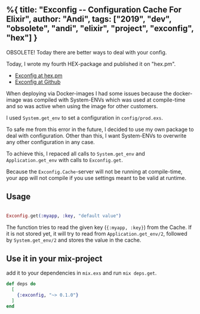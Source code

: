 %{
  title: "Exconfig -- Configuration Cache For Elixir",
  author: "Andi",
  tags: ["2019", "dev", "obsolete", "andi", "elixir", "project", "exconfig", "hex"]
}
---
<p class="alert alert-danger">OBSOLETE! Today there are better ways to deal with your config.</p>

Today, I wrote my fourth HEX-package and published it on "hex.pm".

  * [Exconfig at hex.pm](https://hex.pm/packages/exconfig)
  * [Exconfig at Github](https://github.com/iboard/exconfig)

When deploying via Docker-images I had some issues because the docker-image
was compiled with System-ENVs which was used at compile-time and so was active
when using the image for other customers.

I used `System.get_env` to set a configuration in `config/prod.exs`.

To safe me from this error in the future, I decided to use my own package
to deal with configuration. Other than this, I want System-ENVs to overwrite
any other configuration in any case.

To achieve this, I repaced all calls to `System.get_env` and `Application.get_env`
with calls to `Exconfig.get`.

Because the `Exconfig.Cache`-server will not be running at compile-time, your
app will not compile if you use settings meant to be valid at runtime.

## Usage

```elixir

Exconfig.get(:myapp, :key, "default value")

```

The function tries to read the given key (`{:myapp, :key}`) from the Cache.
If it is not stored yet, it will try to read from `Application.get_env/2`,
followed by `System.get_env/2` and stores the value in the cache.

## Use it in your mix-project

add it to your dependencies in `mix.exs` and run `mix deps.get`.

```elixir
def deps do
  [
    {:exconfig, "~> 0.1.0"}
  ]
end
```

